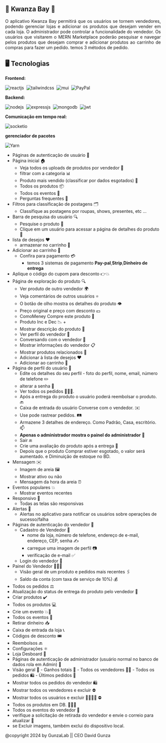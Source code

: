 <div align="justify">

## 🌟 Kwanza Bay 🌟

O aplicativo Kwanza Bay permitirá que os usuários se tornem vendedores, podendo gerenciar lojas e adicionar os produtos que desejam vender em cada loja. O administrador pode controlar a funcionalidade do vendedor. Os usuários que visitarem o MERN Marketplace poderão pesquisar e navegar pelos produtos que desejam comprar e adicionar produtos ao carrinho de compras para fazer um pedido. temos 3 métodos de pedido.
</div>

## 🖥️ Tecnologias
**Frontend:**

![reactjs](https://img.shields.io/badge/React-20232A?style=for-the-badge&logo=react&logoColor=61DAFB)&nbsp;
![tailwindcss](https://img.shields.io/badge/Tailwind_CSS-38B2AC?style=for-the-badge&logo=tailwind-css&logoColor=white)&nbsp;
![mui](https://img.shields.io/badge/Material--UI-0081CB?style=for-the-badge&logo=material-ui&logoColor=white)&nbsp;
![PayPal](https://img.shields.io/badge/PayPal-00457C?style=for-the-badge&logo=paypal&logoColor=white)

**Backend:**

![nodejs](https://img.shields.io/badge/Node.js-43853D?style=for-the-badge&logo=node.js&logoColor=white)&nbsp;
![expressjs](https://img.shields.io/badge/Express.js-000000?style=for-the-badge&logo=express&logoColor=white)&nbsp;
![mongodb](https://img.shields.io/badge/MongoDB-4EA94B?style=for-the-badge&logo=mongodb&logoColor=white)&nbsp;
![jwt](	https://img.shields.io/badge/JWT-000000?style=for-the-badge&logo=JSON%20web%20tokens&logoColor=white)&nbsp;

**Comunicação em tempo real:**

![socketio](https://img.shields.io/badge/Socket.io-010101?&style=for-the-badge&logo=Socket.io&logoColor=white)

**gerenciador de pacotes**

![Yarn](https://img.shields.io/badge/Yarn-2C8EBB?style=for-the-badge&logo=yarn&logoColor=white)

- Páginas de autenticação de usuário 🚪
- Página inicial 🏠
  - Veja todos os uploads de produtos por vendedor 📃
  - filtrar com a categoria 📊
  - Produto mais vendido (classificar por dados esgotados) 💎
  - Todos os produtos 📦
  - Todos os eventos 🎊
  - Perguntas frequentes 🙋
- Filtros para classificação de postagens 🗂️
  - Classifique as postagens por roupas, shows, presentes, etc ...
- Barra de pesquisa do usuário 🔍
  - Pesquise o produto 🔎
  - Clique em um usuário para acessar a página de detalhes do produto 👤
- lista de desejos ❤️
  - armazenar no carrinho 👀
- Adicionar ao carrinho 🛒
  - Confira para pagamento 💳
    - temos 3 sistemas de pagamento **Pay-pal**,**Strip**,**Dinheiro de entrega**
- Aplique o código do cupom para desconto 👉💥
- Página de exploração do produto 🔍
  - Ver produto de outro vendedor 🌍
  - Veja comentários de outros usuários ⭐
  - O botão de olho mostra os detalhes do produto 👁
  - Preço original e preço com desconto 💵
  - ComoMeney Compre este produto 🤝
  - Produto Inc e Dec 📉 +
  - Mostrar descrição do produto 📃
  - Ver perfil do vendedor 👥
  - Conversando com o vendedor 💬
  - Mostrar informações do vendedor 📋
  - Mostrar produtos relacionados 🔗
  - Adicionar à lista de desejos ❤️
  - Adicionar ao carrinho 🛒
- Página de perfil do usuário 👤
  - Edite os detalhes do seu perfil - foto do perfil, nome, email, número de telefone ✏️
  - alterar a senha 🔐
  - Ver todos os pedidos 👨🏾‍💻.
  - Após a entrega do produto o usuário poderá reembolsar o produto. 🔙
  - Caixa de entrada do usuário Converse com o vendedor. ✉️
  - Use pode rastrear pedidos. 🛤️
  - Armazene 3 detalhes de endereço. Como Padrão, Casa, escritório. 📫
  - **Apenas o administrador mostra o painel do administrador** 👑
  - Sair 🔚
  - Crie uma avaliação do produto após a entrega 🚛
  - Depois que o produto Comprar estiver esgotado, o valor será aumentado. e Diminuição de estoque no BD.
- Mensagem ✉️
  - Imagem de areia 🖼️
  - Mostrar ativo ou não   
  - Mensagem da hora da areia ⏰
- Eventos populares 💥
  - Mostrar eventos recentes
- Responsivo 📱
  - Todas as telas são responsivas
- Alertas 🚨
  - Alertas no aplicativo para notificar os usuários sobre operações de sucesso/falha
- Páginas de autenticação do vendedor 🚪
  - Cadastro de Vendedor 📝
    - nome da loja, número de telefone, endereço de e-mail, endereço, CEP, senha ✍
    - carregue uma imagem de perfil 📷
    - verificação de e-mail ✅
  - Login do vendedor 🔐
- Painel do Vendedor 👨🏻‍🔧
  - Visão geral de um produto e pedidos mais recentes 🖇️
  - Saldo da conta (com taxa de serviço de 10%) 💰
- Todos os pedidos ⚖
- Atualização do status de entrega do produto pelo vendedor 📆
- Criar produtos ✔️
- Todos os produtos 💻
- Crie um evento 💥🎉
- Todos os eventos 🎉
- Retirar dinheiro 📥
- Caixa de entrada da loja 📞
- Códigos de desconto 🎟️
- Reembolsos 🔙
- Configurações ⚛
- Loja Desboard 🎰
- Páginas de autenticação de administrador (usuário normal no banco de dados rola em Admin) 🚪
- Visão geral 👔
        - Ganhos totais 🤑
        - Todos os vendedores 👨‍🔧
        - Todos os pedidos 🛍️
        - Últimos pedidos 🔢
- Mostrar todos os pedidos do vendedor 🛍️
- Mostrar todos os vendedores e excluir ⛔
- Mostrar todos os usuários e excluir 👨‍👩‍👦‍👦 ⛔
- Todos os produtos em DB. 👨🏻‍💻
- Todos os eventos do vendedor 📢
- verifique a solicitação de retirada do vendedor e envie o correio para atualizar 📧
- se Excluir imagens, também exclui do dispositivo local.


  
@copyright 2024 by GunzaLab || CEO David Gunza

